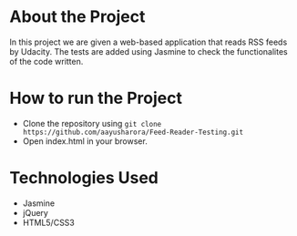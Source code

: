 # About the Project

In this project we are given a web-based application that reads RSS feeds by Udacity. The tests are added using Jasmine to check the functionalites of the code written.

# How to run the Project

- Clone the repository using `git clone https://github.com/aayusharora/Feed-Reader-Testing.git`
- Open index.html in your browser.

# Technologies Used

- Jasmine
- jQuery
- HTML5/CSS3
